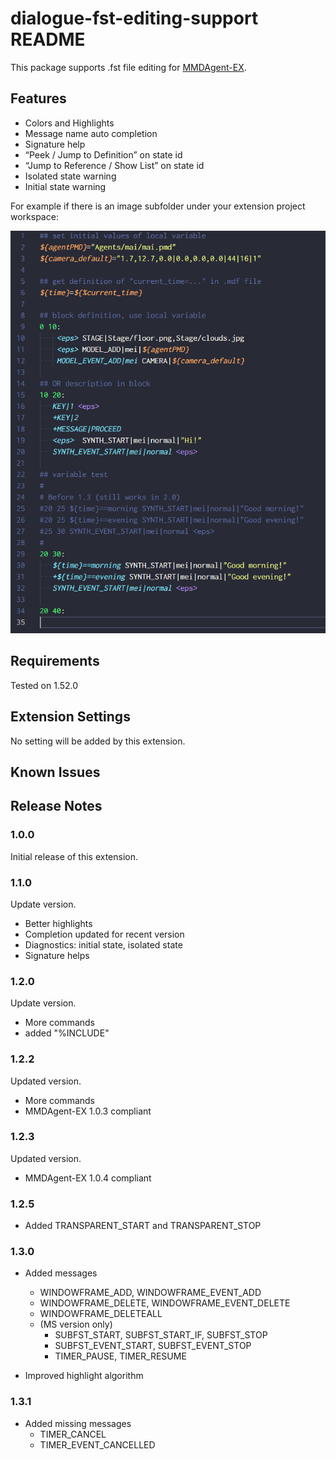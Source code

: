 # dialogue-fst-editing-support README

This package supports .fst file editing for [MMDAgent-EX](https://mmdagent-ex.dev).

## Features

- Colors and Highlights
- Message name auto completion
- Signature help
- “Peek / Jump to Definition” on state id
- “Jump to Reference / Show List” on state id
- Isolated state warning
- Initial state warning

For example if there is an image subfolder under your extension project workspace:

![snapshot](https://raw.githubusercontent.com/lee-lab/dialogue-fst-editing-support/main/images/snap-1.0.0.png)

## Requirements

Tested on 1.52.0

## Extension Settings

No setting will be added by this extension.

## Known Issues

## Release Notes

### 1.0.0

Initial release of this extension.

### 1.1.0

Update version.

- Better highlights
- Completion updated for recent version
- Diagnostics: initial state, isolated state
- Signature helps

### 1.2.0

Update version.

- More commands
- added "%INCLUDE"

### 1.2.2

Updated version.

- More commands
- MMDAgent-EX 1.0.3 compliant

### 1.2.3

Updated version.

- MMDAgent-EX 1.0.4 compliant

### 1.2.5

- Added TRANSPARENT_START and TRANSPARENT_STOP

### 1.3.0

- Added messages
  - WINDOWFRAME_ADD, WINDOWFRAME_EVENT_ADD
  - WINDOWFRAME_DELETE, WINDOWFRAME_EVENT_DELETE
  - WINDOWFRAME_DELETEALL
  - (MS version only)
    - SUBFST_START, SUBFST_START_IF, SUBFST_STOP
    - SUBFST_EVENT_START, SUBFST_EVENT_STOP
    - TIMER_PAUSE, TIMER_RESUME

- Improved highlight algorithm

### 1.3.1

- Added missing messages
  - TIMER_CANCEL
  - TIMER_EVENT_CANCELLED
